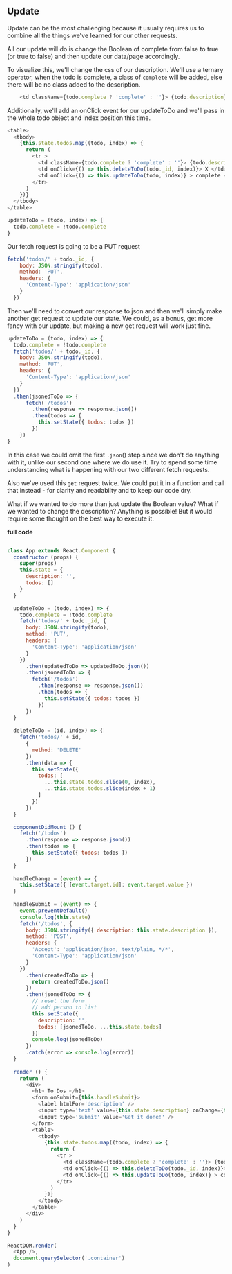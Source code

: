 ## Update

Update can be the most challenging because it usually requires us to combine all the things we've learned for our other requests.

All our update will do is change the Boolean of complete from false to true (or true to false) and then update our data/page accordingly.

To visualize this, we'll change the css of our description. We'll use a ternary operator, when the todo is complete, a class of `complete` will be added, else there will be no class added to the description.


```js
    <td className={todo.complete ? 'complete' : ''}> {todo.description} </td>
```
Additionally, we'll add an onClick event for our updateToDo and we'll pass in the whole todo object and index position this time.

```js
<table>
  <tbody>
    {this.state.todos.map((todo, index) => {
      return (
        <tr >
          <td className={todo.complete ? 'complete' : ''}> {todo.description} </td>
          <td onClick={() => this.deleteToDo(todo._id, index)}> X </td>
          <td onClick={() => this.updateToDo(todo, index)} > complete </td>
        </tr>
      )
    })}
  </tbody>
</table>
```

```js
updateToDo = (todo, index) => {
  todo.complete = !todo.complete
}
```

Our fetch request is going to be a PUT request

```js
fetch('todos/' + todo._id, {
    body: JSON.stringify(todo),
    method: 'PUT',
    headers: {
      'Content-Type': 'application/json'
    }
  })
```

Then we'll need to convert our response to json and then we'll simply make another get request to update our state. We could, as a bonus, get more fancy with our update, but making a new get request will work just fine.

```js
updateToDo = (todo, index) => {
  todo.complete = !todo.complete
  fetch('todos/' + todo._id, {
    body: JSON.stringify(todo),
    method: 'PUT',
    headers: {
      'Content-Type': 'application/json'
    }
  })
  .then(jsonedToDo => {
      fetch('/todos')
        .then(response => response.json())
        .then(todos => {
          this.setState({ todos: todos })
        })
    })
}
```

In this case we could omit the first `.json`() step since we don't do anything with it, unlike our second one where we do use it. Try to spend some time understanding what is happening with our two different fetch requests.

Also we've used this `get` request twice. We could put it in a function and call that instead - for clarity and readabilty and to keep our code dry.

What if we wanted to do more than just update the Boolean value? What if we wanted to change the description? Anything is possible! But it would require some thought on the best way to execute it.


**full code**

```js

class App extends React.Component {
  constructor (props) {
    super(props)
    this.state = {
      description: '',
      todos: []
    }
  }

  updateToDo = (todo, index) => {
    todo.complete = !todo.complete
    fetch('todos/' + todo._id, {
      body: JSON.stringify(todo),
      method: 'PUT',
      headers: {
        'Content-Type': 'application/json'
      }
    })
      .then(updatedToDo => updatedToDo.json())
      .then(jsonedToDo => {
        fetch('/todos')
          .then(response => response.json())
          .then(todos => {
            this.setState({ todos: todos })
          })
      })
  }
  
  deleteToDo = (id, index) => {
    fetch('todos/' + id,
      {
        method: 'DELETE'
      })
      .then(data => {
        this.setState({
          todos: [
            ...this.state.todos.slice(0, index),
            ...this.state.todos.slice(index + 1)
          ]
        })
      })
  }

  componentDidMount () {
    fetch('/todos')
      .then(response => response.json())
      .then(todos => {
        this.setState({ todos: todos })
      })
  }
  
  handleChange = (event) => {
    this.setState({ [event.target.id]: event.target.value })
  }
  
  handleSubmit = (event) => {
    event.preventDefault()
    console.log(this.state)
    fetch('/todos', {
      body: JSON.stringify({ description: this.state.description }),
      method: 'POST',
      headers: {
        'Accept': 'application/json, text/plain, */*',
        'Content-Type': 'application/json'
      }
    })
      .then(createdToDo => {
        return createdToDo.json()
      })
      .then(jsonedToDo => {
        // reset the form
        // add person to list
        this.setState({
          description: '',
          todos: [jsonedToDo, ...this.state.todos]
        })
        console.log(jsonedToDo)
      })
      .catch(error => console.log(error))
  }
  
  render () {
    return (
      <div>
        <h1> To Dos </h1>
        <form onSubmit={this.handleSubmit}>
          <label htmlFor='description' />
          <input type='text' value={this.state.description} onChange={this.handleChange} id='description' />
          <input type='submit' value='Get it done!' />
        </form>
        <table>
          <tbody>
            {this.state.todos.map((todo, index) => {
              return (
                <tr >
                  <td className={todo.complete ? 'complete' : ''}> {todo.description} </td>
                  <td onClick={() => this.deleteToDo(todo._id, index)}> X </td>
                  <td onClick={() => this.updateToDo(todo, index)} > complete </td>
                </tr>
              )
            })}
          </tbody>
        </table>
      </div>
    )
  }
}

ReactDOM.render(
  <App />,
  document.querySelector('.container')
)


```
